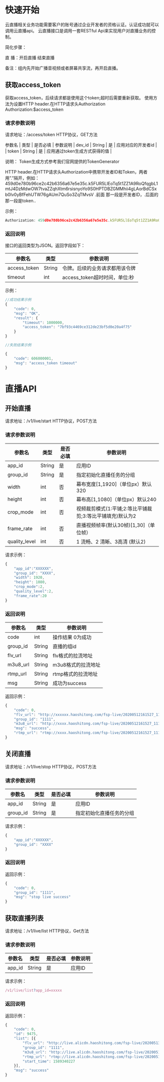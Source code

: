 # 快速开始

云直播相关业务功能需要客户的账号通过企业开发者的资格认证。认证成功就可以调用云直播api。
云直播接口是调用一套RESTful Api来实现用户对直播业务的控制。

简化步骤：

 直        播：开启直播                                         结束直播   

备注：组内先开始广播音视频或者屏幕共享流，再开启直播。

## 获取access_token

获取access_token，后续请求都是使用这个token;超时后需要重新获取。
使用方法为设置HTTP header.在HTTP请求头Authorization
 	Authorization:$access_token

### 请求参数说明

请求地址：/access/token
HTTP协议，GET方法

参数名 | 类型 | 是否必填 | 参数说明 
| dev_id | String | 是 | 应用对应的开发者id |
| token | String | 是 | 应用通过token生成方式获得的值 |

说明：
Token生成方式参考我们官网提供的TokenGenerator

HTTP header.在HTTP请求头Authorization中携带开发者ID和Token，两者用”.”隔开，例如：
459d0e780b96ce2c42b6356a67e5e35c.k5FUR5LlEoTq5t1ZZ1A9RoQfqgbL1mtJ4DzMdwOW7tvaZZqhXtm6rsisnyoYo9S0HPTDBZGMMhii4gLAorBdCSxb0Iv0yBfFehUTW76gAUm7QuSo3ZqTMvsV
.前面 那一段是开发者ID，.后面的那一段是token..



示例：

```js
Authorization: 459d0e780b96ce2c42b6356a67e5e35c.k5FUR5LlEoTq5t1ZZ1A9RoQfqgbL1mtJ4DzMdwOW7tvaZZqhXtm6rsisnyoYo9S0HPTDBZGMMhii4gLAorBdCSxb0Iv0yBfFehUTW76gAUm7QuSo3ZqTMvsV
```

### 返回说明

接口的返回类型为JSON。返回字段如下：

| 参数名       | 类型   | 参数说明                       |
| ------------ | ------ | ------------------------------ |
| access_token | String | 令牌。后续的业务请求都用该令牌 |
| timeout      | int    | access_token超时时间，单位:秒  |


示例：

```js
//成功结果示例
{
	"code": 0,
	"msg": "OK",
	"result": {
		"timeout": 1000000,
		"access_token": "7bf93c4469ce312de23bf5d0e20a4f75"
	}
}

//失败结果示例

{
	"code": 606000001,
	"msg": "access_token timeout"
}

```



# 直播API



## 开始直播

请求地址：/v1/live/start  HTTP协议，POST方法


### 请求参数说明

| 参数名        | 类型   | 是否必填 | 参数说明                                                  |
| ------------- | ------ | -------- | --------------------------------------------------------- |
| app_id        | String | 是       | 应用ID                                                    |
| group_id      | String | 是       | 指定初始化直播任务的分组                                  |
| width         | int    | 否       | 幕布宽度[1,1920]（单位px）默认320                         |
| height        | int    | 否       | 幕布高[1,1080]（单位px）默认240                           |
| crop_mode     | int    | 否       | 视频裁剪模式(1:平铺;2:等比平铺裁剪;3:等比平铺填充)默认为2 |
| frame_rate    | int    | 否       | 直播视频帧率(默认30帧)[1,30]（单位帧）                    |
| quality_level | int    | 否       | 1 流畅、2 清晰、3高清 (默认2)                             |

请求示例：

```js
{
	"app_id":"XXXXXX",
	"group_id": "XXXX",
	"width": 1920,
	"height": 1080,
	"crop_mode":2,
	"quality_level":2,
	"frame_rate":20
}
```

### 返回说明

| 参数名   | 类型   | 参数说明           |
| -------- | ------ | ------------------ |
| code     | int    | 操作结果 0为成功   |
| group_id | String | 直播的组id         |
| flv_url  | String | flv格式的拉流地址  |
| m3u8_url | String | m3u8格式的拉流地址 |
| rtmp_url | String | rtmp格式的拉流地址 |
| msg      | String | 成功为success      |

返回示例：

```js
{
	"code": 0,
	"flv_url": "http://xxxxxx.haoshitong.com/fsp-live/20200512161527_1111.flv",
	"group_id": "1111",
	"m3u8_url": "http://xxxx.haoshitong.com/fsp-live/20200512161527_1111.m3u8",
	"msg": "success",
	"rtmp_url": "rtmp://xxxx.haoshitong.com/fsp-live/20200512161527_1111"
}
```

## 关闭直播

请求地址：/v1/live/stop  HTTP协议，POST方法


### 请求参数说明

| 参数名   | 类型   | 是否必填 | 参数说明                 |
| -------- | ------ | -------- | ------------------------ |
| app_id   | String | 是       | 应用ID                   |
| group_id | String | 是       | 指定初始化直播任务的分组 |

请求示例：

```js
{
	"app_id":"XXXXXX",
	"group_id": "XXXX"
}
```

### 返回说明

返回示例：

```js
{
	"code": 0,
	"group_id": "1111",
	"msg": "stop live success"
}
```

## 获取直播列表

请求地址：/v1/live/list  HTTP协议，Get方法

### 请求参数说明

| 参数名 | 类型   | 是否必填 | 参数说明 |
| ------ | ------ | -------- | -------- |
| app_id | String | 是       | 应用ID   |

请求示例：

```js
/v1/live/list?app_id=xxxxx
```

### 返回说明

返回示例：

```js
{
	"code": 0,
	"id": 9475,
	"list": [{
		"flv_url": "http://live.alicdn.haoshitong.com/fsp-live/20200513112347_1111.flv",
		"group_id": "1111",
		"m3u8_url": "http://live.alicdn.haoshitong.com/fsp-live/20200513112347_1111.m3u8",
		"rtmp_url": "rtmp://live.alicdn.haoshitong.com/fsp-live/20200513112347_1111",
		"start_time": 1589340227
	}],
	"msg": "success"
}
```

